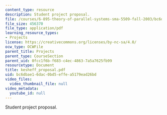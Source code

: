```yaml
---
content_type: resource
description: Student project proposal.
file: /courses/6-895-theory-of-parallel-systems-sma-5509-fall-2003/bc6dbae16dac0bd5effea5179ead26bd_kesheff_proposal.pdf
file_size: 456370
file_type: application/pdf
learning_resource_types:
- Projects
license: https://creativecommons.org/licenses/by-nc-sa/4.0/
ocw_type: OCWFile
parent_title: Projects
parent_type: CourseSection
parent_uid: 0fcc1f6b-f683-c4ec-4863-7a5a7625fb99
resourcetype: Document
title: kesheff_proposal.pdf
uid: bc6dbae1-6dac-0bd5-effe-a5179ead26bd
video_files:
  video_thumbnail_file: null
video_metadata:
  youtube_id: null
---
```

Student project proposal.